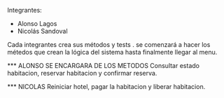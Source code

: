 Integrantes:

- Alonso Lagos
- Nicolás Sandoval

Cada integrantes crea sus métodos y tests . se comenzará a hacer los métedos que crean la lógica del sistema hasta finalmente llegar al menu.


*** ALONSO SE ENCARGARA DE LOS METODOS Consultar estado habitacion, reservar habitacion y confirmar reserva.

*** NICOLAS Reiniciar hotel, pagar la habitacion y liberar habitacion.
